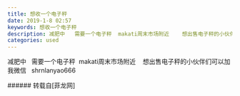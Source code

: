 ```yaml
---
title: 想收一个电子秤
date: 2019-1-8 02:57
keywords: 想收一个电子秤
description: 减肥中   需要一个电子秤  makati周末市场附近    想出售电子秤的小伙伴们可以加我微信   shrnlanyao666
categories: used
---
```

<td class="t_f" id="postmessage_2637627">

减肥中   需要一个电子秤  makati周末市场附近    想出售电子秤的小伙伴们可以加我微信   shrnlanyao666<br/>
</td>
###### 转载自[菲龙网]